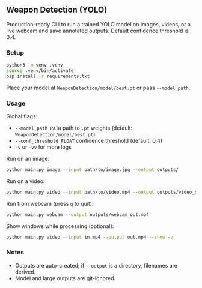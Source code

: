 ## Weapon Detection (YOLO)

Production-ready CLI to run a trained YOLO model on images, videos, or a live webcam and save annotated outputs. Default confidence threshold is 0.4.

### Setup

```bash
python3 -m venv .venv
source .venv/bin/activate
pip install -r requirements.txt
```

Place your model at `WeaponDetection/model/best.pt` or pass `--model_path`.

### Usage

Global flags:
- `--model_path PATH` path to `.pt` weights (default: `WeaponDetection/model/best.pt`)
- `--conf_threshold FLOAT` confidence threshold (default: 0.4)
- `-v` or `-vv` for more logs

Run on an image:

```bash
python main.py image --input path/to/image.jpg --output outputs/
```

Run on a video:

```bash
python main.py video --input path/to/video.mp4 --output outputs/video_out.mp4
```

Run from webcam (press `q` to quit):

```bash
python main.py webcam --output outputs/webcam_out.mp4
```

Show windows while processing (optional):

```bash
python main.py video --input in.mp4 --output out.mp4 --show -v
```

### Notes
- Outputs are auto-created; if `--output` is a directory, filenames are derived.
- Model and large outputs are git-ignored.

